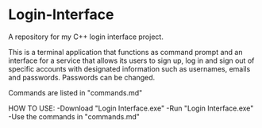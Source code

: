 # Login-Interface
A repository for my C++ login interface project.

This is a terminal application that functions as command prompt and an interface for a service 
that allows its users to sign up, log in and sign out of specific accounts with designated
information such as usernames, emails and passwords. Passwords can be changed.

Commands are listed in "commands.md"

HOW TO USE:
-Download "Login Interface.exe"
-Run "Login Interface.exe"
-Use the commands in "commands.md"
